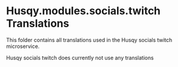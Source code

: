# Husqy.modules.socials.twitch Translations

This folder contains all translations used in the Husqy socials twitch microservice.

Husqy socials twitch does currently not use any translations